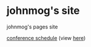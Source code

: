 # johnmog's site
johnmog's pages site

[conference schedule](/conference-schedule.html) (view [here](https://johnmog.github.io/conference-schedule.html))
